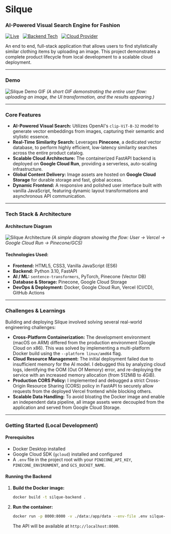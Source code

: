 # Silque
### AI-Powered Visual Search Engine for Fashion

[![Live](https://img.shields.io/badge/Live-Demo-brightgreen)](https://silque.vercel.app)
 
[![Backend Tech](https://img.shields.io/badge/Backend-FastAPI-blue)](https://fastapi.tiangolo.com/)
 
[![Cloud Provider](https://img.shields.io/badge/Cloud-Google_Cloud-orange)](https://cloud.google.com/)

An end to end, full-stack application that allows users to find stylistically similar clothing items by uploading an image. This project demonstrates a complete product lifecycle from local development to a scalable cloud deployment.

---

### Demo
![Silque Demo GIF](./docs/demo.gif)
*(A short GIF demonstrating the entire user flow: uploading an image, the UI transformation, and the results appearing.)*

---

### Core Features

*   **AI-Powered Visual Search:** Utilizes OpenAI's `clip-ViT-B-32` model to generate vector embeddings from images, capturing their semantic and stylistic essence.
*   **Real-Time Similarity Search:** Leverages **Pinecone**, a dedicated vector database, to perform highly efficient, low-latency similarity searches across the entire product catalog.
*   **Scalable Cloud Architecture:** The containerized FastAPI backend is deployed on **Google Cloud Run**, providing a serverless, auto-scaling infrastructure.
*   **Global Content Delivery:** Image assets are hosted on **Google Cloud Storage** for durable storage and fast, global access.
*   **Dynamic Frontend:** A responsive and polished user interface built with vanilla JavaScript, featuring dynamic layout transformations and asynchronous API communication.

---

### Tech Stack & Architecture

#### Architecture Diagram
![Silque Architecture](./docs/architecture.png)
*(A simple diagram showing the flow: User -> Vercel -> Google Cloud Run -> Pinecone/GCS)*

#### Technologies Used:
*   **Frontend:** HTML5, CSS3, Vanilla JavaScript (ES6)
*   **Backend:** Python 3.10, FastAPI
*   **AI / ML:** `sentence-transformers`, PyTorch, Pinecone (Vector DB)
*   **Database & Storage:** Pinecone, Google Cloud Storage
*   **DevOps & Deployment:** Docker, Google Cloud Run, Vercel (CI/CD), GitHub Actions

---

### Challenges & Learnings

Building and deploying Silque involved solving several real-world engineering challenges:

*   **Cross-Platform Containerization:** The development environment (macOS on ARM) differed from the production environment (Google Cloud on x86). This was solved by implementing a multi-platform Docker build using the `--platform linux/amd64` flag.
*   **Cloud Resource Management:** The initial deployment failed due to insufficient memory for the AI model. I debugged this by analyzing cloud logs, identifying the OOM (Out Of Memory) error, and re-deploying the service with an increased memory allocation (from 512MiB to 4GiB).
*   **Production CORS Policy:** I implemented and debugged a strict Cross-Origin Resource Sharing (CORS) policy in FastAPI to securely allow requests from the deployed Vercel frontend while blocking others.
*   **Scalable Data Handling:** To avoid bloating the Docker image and enable an independent data pipeline, all image assets were decoupled from the application and served from Google Cloud Storage.

---

### Getting Started (Local Development)

#### Prerequisites
*   Docker Desktop installed
*   Google Cloud SDK (`gcloud`) installed and configured
*   A `.env` file in the project root with your `PINECONE_API_KEY`, `PINECONE_ENVIRONMENT`, and `GCS_BUCKET_NAME`.

#### Running the Backend
1.  **Build the Docker image:**
    ```sh
    docker build -t silque-backend .
    ```
2.  **Run the container:**
    ```sh
    docker run -p 8000:8000 -v ./data:/app/data --env-file .env silque-backend
    ```
    The API will be available at `http://localhost:8000`.
